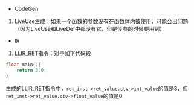 - CodeGen
1. LiveUse生成：如果一个函数的参数没有在函数体内被使用，可能会出问题（因为LiveUse和LiveDef中都没有它，但是传参的时候要用到）
- IR
1. LLIR_RET指令：对于如下代码段
```c
float main(){
    return 3.0;
}
```
生成的LLIR_RET指令中，`ret_inst->ret_value.ctv->int_value`的值是3，但`ret_inst->ret_value.ctv->float_value`的值是0
